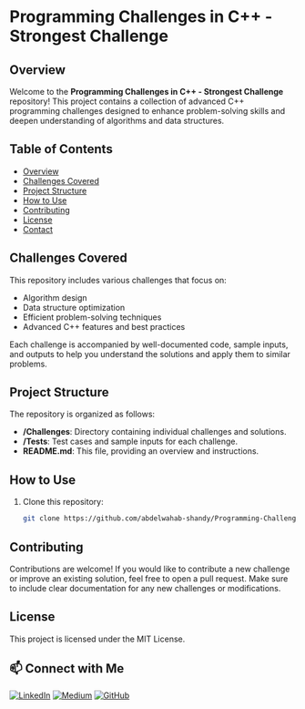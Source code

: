 # Programming Challenges in C++ - Strongest Challenge 

## Overview
Welcome to the **Programming Challenges in C++ - Strongest Challenge** repository! This project contains a collection of advanced C++ programming challenges designed to enhance problem-solving skills and deepen understanding of algorithms and data structures.

## Table of Contents
- [Overview](#overview)
- [Challenges Covered](#challenges-covered)
- [Project Structure](#project-structure)
- [How to Use](#how-to-use)
- [Contributing](#contributing)
- [License](#license)
- [Contact](#contact)

## Challenges Covered
This repository includes various challenges that focus on:
- Algorithm design
- Data structure optimization
- Efficient problem-solving techniques
- Advanced C++ features and best practices

Each challenge is accompanied by well-documented code, sample inputs, and outputs to help you understand the solutions and apply them to similar problems.

## Project Structure
The repository is organized as follows:
- **/Challenges**: Directory containing individual challenges and solutions.
- **/Tests**: Test cases and sample inputs for each challenge.
- **README.md**: This file, providing an overview and instructions.

## How to Use
1. Clone this repository:
   ```bash
   git clone https://github.com/abdelwahab-shandy/Programming-Challenges-CPlusPlus-Strongest-Challenge.git

## Contributing
Contributions are welcome! If you would like to contribute a new challenge or improve an existing solution, feel free to open a pull request. Make sure to include clear documentation for any new challenges or modifications.

## License
This project is licensed under the MIT License.

## 📫 Connect with Me
[![LinkedIn](https://img.shields.io/badge/-LinkedIn-0A66C2?logo=linkedin&logoColor=white)](https://www.linkedin.com/in/abdelwahab-shandy/)
[![Medium](https://img.shields.io/badge/-Medium-00AB6C?logo=medium&logoColor=white)](https://medium.com/@abdelwahabshandy)
[![GitHub](https://img.shields.io/badge/-GitHub-181717?logo=github&logoColor=white)](https://github.com/abdelwahab-shandy)
